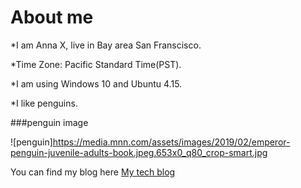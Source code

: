 About me
=========
*I am Anna X, live in Bay area San Franscisco.

*Time Zone: Pacific Standard Time(PST).

*I am using Windows 10 and Ubuntu 4.15.

*I like penguins.

###penguin image

![penguin]https://media.mnn.com/assets/images/2019/02/emperor-penguin-juvenile-adults-book.jpeg.653x0_q80_crop-smart.jpg


You can find my blog here
[My tech blog](https://vmnet8.github.io/)
